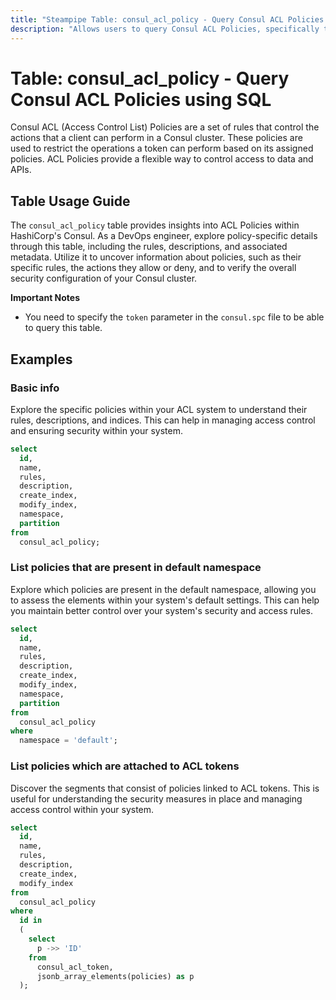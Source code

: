 ```yaml
---
title: "Steampipe Table: consul_acl_policy - Query Consul ACL Policies using SQL"
description: "Allows users to query Consul ACL Policies, specifically the details of each policy, providing insights into the permissions and rules set for each policy."
---
```


# Table: consul_acl_policy - Query Consul ACL Policies using SQL

Consul ACL (Access Control List) Policies are a set of rules that control the actions that a client can perform in a Consul cluster. These policies are used to restrict the operations a token can perform based on its assigned policies. ACL Policies provide a flexible way to control access to data and APIs.

## Table Usage Guide

The `consul_acl_policy` table provides insights into ACL Policies within HashiCorp's Consul. As a DevOps engineer, explore policy-specific details through this table, including the rules, descriptions, and associated metadata. Utilize it to uncover information about policies, such as their specific rules, the actions they allow or deny, and to verify the overall security configuration of your Consul cluster.

**Important Notes**
- You need to specify the `token` parameter in the `consul.spc` file to be able to query this table.

## Examples

### Basic info
Explore the specific policies within your ACL system to understand their rules, descriptions, and indices. This can help in managing access control and ensuring security within your system.

```sql
select
  id,
  name,
  rules,
  description,
  create_index,
  modify_index,
  namespace,
  partition
from
  consul_acl_policy;
```

### List policies that are present in default namespace
Explore which policies are present in the default namespace, allowing you to assess the elements within your system's default settings. This can help you maintain better control over your system's security and access rules.

```sql
select
  id,
  name,
  rules,
  description,
  create_index,
  modify_index,
  namespace,
  partition
from
  consul_acl_policy
where
  namespace = 'default';
```

### List policies which are attached to ACL tokens
Discover the segments that consist of policies linked to ACL tokens. This is useful for understanding the security measures in place and managing access control within your system.

```sql
select
  id,
  name,
  rules,
  description,
  create_index,
  modify_index
from
  consul_acl_policy
where
  id in
  (
    select
      p ->> 'ID'
    from
      consul_acl_token,
      jsonb_array_elements(policies) as p
  );
```